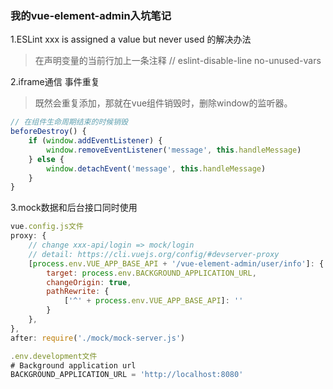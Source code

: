 ### 我的vue-element-admin入坑笔记
1.ESLint xxx is assigned a value but never used 的解决办法
>在声明变量的当前行加上一条注释 // eslint-disable-line no-unused-vars

2.iframe通信 事件重复
>既然会重复添加，那就在vue组件销毁时，删除window的监听器。
``` js
// 在组件生命周期结束的时候销毁
beforeDestroy() {
    if (window.addEventListener) {
        window.removeEventListener('message', this.handleMessage)
    } else {
        window.detachEvent('message', this.handleMessage)
    }
}
```
3.mock数据和后台接口同时使用
``` js
vue.config.js文件
proxy: {
    // change xxx-api/login => mock/login
    // detail: https://cli.vuejs.org/config/#devserver-proxy
    [process.env.VUE_APP_BASE_API + '/vue-element-admin/user/info']: {
        target: process.env.BACKGROUND_APPLICATION_URL,
        changeOrigin: true,
        pathRewrite: {
            ['^' + process.env.VUE_APP_BASE_API]: ''
        }
    },
},
after: require('./mock/mock-server.js')

.env.development文件
# Background application url
BACKGROUND_APPLICATION_URL = 'http://localhost:8080'
```